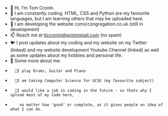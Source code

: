 - 👋 Hi, I’m Tom Cronin.
- 👀 I am constantly coding. HTML, CSS and Python are my favourite languages, but I am learning others that may be uploaded here.
- 🌱 I am developing the website comiccongregation.co.uk (still in development)
- 📫 Reach me at tjccronin@protonmail.com (no spam)
- 🐦 I post updates about my coding and my website on my Twitter (linked) and my website development Youtube Channel (linked) as well as some updates about my hobbies and personal life.
- 💭 Some more about me:
-       💠I play Drums, Guitar and Piano
-       💠I am taking Computer Science for GCSE (my favourite subject)
-       💠I would like a job in coding in the future - so thats why I upload most of my code here,
-         no matter how 'good' or complete, as it gives people an idea of what I can do.


